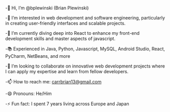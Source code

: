 -👋 Hi, I’m @bplewinski (Brian Plewinski)

-👀 I’m interested in web development and software engineering, particularly in creating user-friendly interfaces and scalable projects.

-🌱 I’m currently diving deep into React to enhance my front-end development skills and master aspects of javascript.

-📚 Experienced in Java, Python, Javascript, MySQL, Android Studio, React, PyCharm, NetBeans, and more  

-💞️ I’m looking to collaborate on innovative web development projects where I can apply my expertise and learn from fellow developers.

-📫 How to reach me: carrbrian13@gmail.com

-😄 Pronouns: He/Him

-⚡ Fun fact: I spent 7 years living across Europe and Japan
